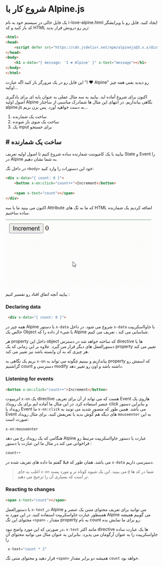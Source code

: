 # شروع کار با Alpine.js
یک فایل خالی در سیستم خود به نام i-love-alpine.html 
ایجاد کنید.
فایل رو با ویرایشگر کد باز کنید و کد HTML زیر رو درونش قرار بدید:
```html
<html>
<head>
    <script defer src="https://cdn.jsdelivr.net/npm/alpinejs@3.x.x/dist/cdn.min.js"></script>
</head>
<body>
    <h1 x-data="{ message: 'I ❤️ Alpine' }" x-text="message"></h1>
</body>
</html>
```
این فایل رو در یک مرورگر باز کنید اگه عبارت 
"I ❤️ Alpine"
رو دیدید یعنی همه چیز اوکیه...

اکنون برای شروع آماده اید. بیایید به سه مثال عملی به عنوان پایه ای برای یادگیری اصول اولیه 
Alpine
نگاهی بیاندازیم.
در انتهای این مثال ها شمادرک مناسبی از ساختار
alpine.js
به دست خواهید آورد. پس بزن بریم...

1. ساخت یک شمارنده
2. ساخت یک منوی باز شونده
3. یک input برای جستجو

## # ساخت یک شمارنده
بیایید با یک کامپوننت شمارنده ساده شروع کنیم تا اصول اولیه تعریف 
State
و 
Event
را در 
Alpine
به شما نشان دهیم.

در داخل تگ 
`<body>`
خود این دستورات را وارد کنید:
```html
<div x-data="{ count: 0 }">
    <button x-on:click="count++">Increment</button>
 
    <span x-text="count"></span>
</div>
```
اکنون می بینید ما با سه 
Attribute
که ما به تگ های
HTML
اضافه کردیم یک شمارنده ساده ساختیم.

![counter](./images/cunter-example.gif)

بیایید آنچه اتفاق افتاد رو تفسیر کنیم :

### Declaring data
```html
 <div x-data="{ count: 0 }"> 
```

همه چیز در 
Alpine
با دستور
`x-data`
شروع می شود.
در داخل
`x-data`
با جاوااسکریپت  خالص یک 
Object 
یا شیء از داده را که 
Alpine
شناسایی می کند ، تعریف می کنیم.

هر
property
داخل این 
object
که ساخته خواهد شد در دسترس
directive
ها یا دستورالعمل های دیگر قرار می گیرد. علاوه بر این زمانی که یک 
property
تغییر می کند هر چیزی که به آن وابسته باشد نیز تغییر می کند.

بریم یک نگاهی به 
`x-on`
بیاندازیم و ببینیم چگونه می تواند به
property
که اسمش رو گزاشتیم 
count
دسترسی و 
modify
داشته باشد و اون رو تغییر دهد.
### Listening for events
```html
<button x-on:click="count++">Increment</button>
```
اتریبیوت
`x-on`
یک 
directive
هست که می تواند از آن برای تعریف 
Event
 هاروی یک عنصر استفاده کرد.
در این مثال ما آماده ایم برای یک رویداد
click
و بنابراین دستور رویداد یا
Event
ما
`x-on:click`
می باشد.
همین طور که متصور شدید می تونید به
Event
های دیگه هم گوش بدید یا تعریفش کنید.
برای مثال رویداد 
`mouseenter`
به این صورت است:

`x-on:mouseenter`

هنگامی که یک رویداد رخ می دهد 
Alpine
عبارت یا دستور جاوااسکریپت مرتبط رو فراخوانی می کند.در مثال ما این عبارت یا دستور :
```js 
count++
```
می باشد. همان طور که قبلا گفتم ما داده های تعریف شده در 
`x-data`
دسترسی داریم.

> اغلب به جای
> `x-on`
> شما در کد ها
> `@`
> می بینید. این یک شیوه کوتاه تر و مورد پسند تر است که بسیاری آن را ترجیح می دهند.

### Reacting to changes
```html
<span x-text="count"></span>
```
با دستورالعمل 
`x-text` 
در
Alpine
می توانید برای تعریف محتوای متنی یک عنصر و همینطور عبارت جاواسکریپت استفاده کنید.
در این مورد به
Alpine
می گوییم همیشه محتوای این تگ
`<span>`
، مقدار
property
به نام
count
رو برای ما نمایش بده.

در صورتی که این مورد واضح نبود،
`x-text`
مانند اکثر 
directive
ها یک عبارت ساده جاواسکریپت را به عنوان آرگومان می پذیرد. بنابراین به عنوان مثال می توانید محتوای آن را
```js
 x-text="count * 2"
```
قرار دهید و محتوای متنی تگ
`<span>`
همیشه دو برابر مقدار 
`count`
خواهد بود.

